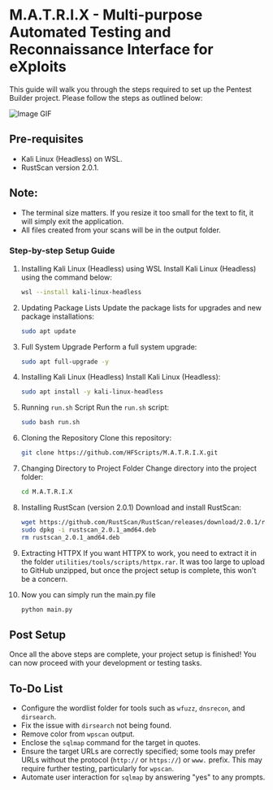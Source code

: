 # M.A.T.R.I.X - Multi-purpose Automated Testing and Reconnaissance Interface for eXploits

This guide will walk you through the steps required to set up the Pentest Builder project. Please follow the steps as outlined below:

![Image GIF](https://github.com/HFScripts/pentest-builder/blob/main/matrix.PNG)

## Pre-requisites
- Kali Linux (Headless) on WSL.
- RustScan version 2.0.1.

## Note:
- The terminal size matters. If you resize it too small for the text to fit, it will simply exit the application.
- All files created from your scans will be in the output folder.

### Step-by-step Setup Guide

1. Installing Kali Linux (Headless) using WSL
Install Kali Linux (Headless) using the command below:
    ```bash
    wsl --install kali-linux-headless
    ```

2. Updating Package Lists
Update the package lists for upgrades and new package installations:
    ```bash
    sudo apt update
   ```

3. Full System Upgrade
Perform a full system upgrade:
    ```bash
    sudo apt full-upgrade -y
    ```

4. Installing Kali Linux (Headless)
Install Kali Linux (Headless):
    ```bash
    sudo apt install -y kali-linux-headless
    ```

5. Running `run.sh` Script
    Run the `run.sh` script:
    ```bash
    sudo bash run.sh
    ```

6. Cloning the Repository
Clone this repository:
    ```bash
    git clone https://github.com/HFScripts/M.A.T.R.I.X.git
    ```

7. Changing Directory to Project Folder
Change directory into the project folder:
    ```bash
    cd M.A.T.R.I.X
    ```

8. Installing RustScan (version 2.0.1)
Download and install RustScan:
    ```bash
    wget https://github.com/RustScan/RustScan/releases/download/2.0.1/rustscan_2.0.1_amd64.deb
    sudo dpkg -i rustscan_2.0.1_amd64.deb
    rm rustscan_2.0.1_amd64.deb
    ```

9. Extracting HTTPX
If you want HTTPX to work, you need to extract it in the folder `utilities/tools/scripts/httpx.rar`. It was too large to upload to GitHub unzipped, but once the project setup is complete, this won't be a concern.


10. Now you can simply run the main.py file
    ```bash
    python main.py
    ```

## Post Setup

Once all the above steps are complete, your project setup is finished! You can now proceed with your development or testing tasks.

## To-Do List
- Configure the wordlist folder for tools such as `wfuzz`, `dnsrecon`, and `dirsearch`.
- Fix the issue with `dirsearch` not being found.
- Remove color from `wpscan` output.
- Enclose the `sqlmap` command for the target in quotes.
- Ensure the target URLs are correctly specified; some tools may prefer URLs without the protocol (`http://` or `https://`) or `www.` prefix. This may require further testing, particularly for `wpscan`.
- Automate user interaction for `sqlmap` by answering "yes" to any prompts.
